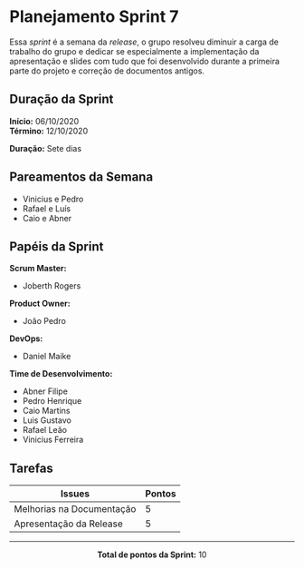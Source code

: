 # Planejamento Sprint 7

<p style="text-align: justify:">
    Essa <i>sprint</i> é a semana da <i>release</i>, o grupo resolveu diminuir a carga de trabalho do grupo e dedicar se especialmente a implementação da apresentação e slides com tudo que foi desenvolvido durante a primeira parte do projeto e correção de documentos antigos. 
</p>

## Duração da Sprint

**Início:** 06/10/2020</br>
**Término:** 12/10/2020

**Duração:** Sete dias

## Pareamentos da Semana

- Vinicius e Pedro
- Rafael e Luís
- Caio e Abner

## Papéis da Sprint

**Scrum Master:** 

- Joberth Rogers

**Product Owner:**

- João Pedro

**DevOps:**

- Daniel Maike

**Time de Desenvolvimento:**

- Abner Filipe
- Pedro Henrique
- Caio Martins
- Luis Gustavo
- Rafael Leão
- Vinicius Ferreira


## Tarefas

| Issues | Pontos |
| ------ | ------ |
| Melhorias na Documentação | 5 |
| Apresentação da Release | 5 |

<hr>

<p style="text-align: center;">
    <span style="font-weight: bold;">Total de pontos da Sprint:</span> 10
</p>